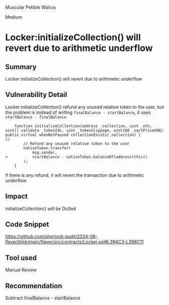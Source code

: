 Muscular Pebble Walrus

Medium

# Locker:initializeCollection() will revert due to arithmetic underflow

## Summary
Locker:initializeCollection() will revert due to arithmetic underflow

## Vulnerability Detail
Locker:initializeCollection() refund any unused relative token to the user, but the problem is instead of writing `finalBalance - startBalance`, it uses `startBalance - finalBalance`
```solidity
    function initializeCollection(address _collection, uint _eth, uint[] calldata _tokenIds, uint _tokenSlippage, uint160 _sqrtPriceX96) public virtual whenNotPaused collectionExists(_collection) {
//
        // Refund any unused relative token to the user
        nativeToken.transfer(
            msg.sender,
>           startBalance - nativeToken.balanceOf(address(this))
        );
    }
```
if there is any refund, it will revert the transaction due to arithmetic underflow

## Impact
initializeCollection() will be DoSed

## Code Snippet
https://github.com/sherlock-audit/2024-08-flayer/blob/main/flayer/src/contracts/Locker.sol#L394C3-L398C11

## Tool used
Manual Review

## Recommendation
Subtract finalBalance - startBalance